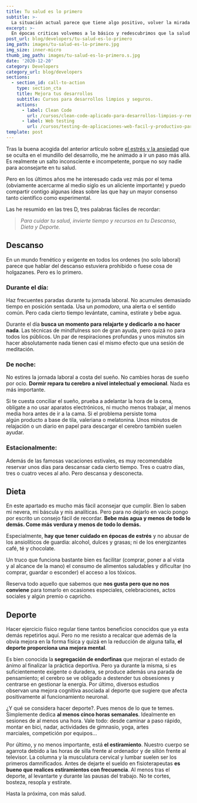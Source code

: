 ```yaml
---
title: Tu salud es lo primero
subtitle: >-
  La situación actual parece que tiene algo positivo, volver la mirada hacia lo más importante; la salud.
excerpt: >-
  En épocas criticas volvemos a lo básico y redescubrimos que la salud es lo primero. Parece que sólo se hecha de menos cuando se pierde. Pero no hay que llegar a eso. Es fácil mantener un estado saludable con tres simples consejos.
post_url: blog/developers/tu-salud-es-lo-primero
img_path: images/tu-salud-es-lo-primero.jpg
img_size: inner-micro
thumb_img_path: images/tu-salud-es-lo-primero.s.jpg
date: '2020-12-20'
category: Developers
category_url: blog/developers
sections:
  - section_id: call-to-action
    type: section_cta
    title: Mejora tus desarrollos
    subtitle: Cursos para desarrollos limpios y seguros.
    actions:
      - label: Clean Code
        url: /cursos/clean-code-aplicado-para-desarrollos-limpios-y-rentables/
      - label: Web testing
        url: /cursos/testing-de-aplicaciones-web-facil-y-productivo-para-todos/
template: post
---
```


Tras la buena acogida del anterior artículo sobre [el estrés y la ansiedad](/blog/developers/estres-y-ansiedad-en-el-paraiso) que se oculta en el mundillo del desarrollo, me he animado a ir un paso más allá. Es realmente un salto inconsciente e incompetente, porque no soy nadie para aconsejarte en tu salud.

Pero en los últimos años me he interesado cada vez más por el tema (obviamente acercarme al medio siglo es un aliciente importante) y puedo compartir contigo algunas ideas sobre las que hay un mayor consenso tanto científico como experimental.

Las he resumido en las tres D, tres palabras fáciles de recordar:

> _Para cuidar tu salud, invierte tiempo y recursos en tu Descanso, Dieta y Deporte._

## Descanso

En un mundo frenético y exigente en todos los ordenes (no solo laboral) parece que hablar del descanso estuviera prohibido o fuese cosa de holgazanes. Pero es lo primero.

### Durante el día:

Haz frecuentes paradas durante tu jornada laboral. No acumules demasiado tiempo en posición sentada. Usa un _pomodoro_, una alerta o el sentido común. Pero cada cierto tiempo levántate, camina, estírate y bebe agua.

Durante el día **busca un momento para relajarte y dedicarlo a no hacer nada**. Las técnicas de mindfulness son de gran ayuda, pero quizá no para todos los públicos. Un par de respiraciones profundas y unos minutos sin hacer absolutamente nada tienen casi el mismo efecto que una sesión de meditación.

### De noche:

No estires la jornada laboral a costa del sueño. No cambies horas de sueño por ocio. **Dormir repara tu cerebro a nivel intelectual y emocional**. Nada es más importante. 

Si te cuesta conciliar el sueño, prueba a adelantar la hora de la cena, oblígate a no usar aparatos electrónicos, ni mucho menos trabajar, al menos media hora antes de ir a la cama. Si el problema persiste toma algún producto a base de tila, valeriana o melatonina. Unos minutos de relajación o un diario en papel para descargar el cerebro también suelen ayudar.

### Estacionalmente:

Además de las famosas vacaciones estivales, es muy recomendable reservar unos días para descansar cada cierto tiempo. Tres o cuatro días, tres o cuatro veces al año. Pero descansa y desconecta. 


## Dieta

En este apartado es mucho más fácil aconsejar que cumplir. Bien lo saben mi nevera, mi báscula y mis analíticas. Pero para no dejarlo en vacío pongo por escrito un consejo fácil de recordar. **Bebe más agua y menos de todo lo demás. Come más verdura y menos de todo lo demás.**

Especialmente, **hay que tener cuidado en épocas de estrés** y no abusar de los ansiolíticos de guardia: alcohol, dulces y grasas; ni de los energizantes café, té y chocolate.

Un truco que funciona bastante bien es facilitar (comprar, poner a al vista y al alcance de la mano) el consumo de alimentos saludables y dificultar (no comprar, guardar o esconder) el acceso a los tóxicos.

Reserva todo aquello que sabemos que **nos gusta pero que no nos conviene** para tomarlo en ocasiones especiales, celebraciones, actos sociales y algún premio o capricho.


## Deporte

Hacer ejercicio físico regular tiene tantos beneficios conocidos que ya esta demás repetirlos aquí. Pero no me resisto a recalcar que además de la obvia mejora en la forma física y quizá en la reducción de alguna talla, **el deporte proporciona una mejora mental**.

Es bien conocida la **segregación de endorfinas** que mejoran el estado de ánimo al finalizar la práctica deportiva. Pero ya durante la misma, si es suficientemente exigente o duradera, se produce además una parada de pensamiento; el cerebro se ve obligado a destender tus obsesiones y centrarse en gestionar la energía. Por último, diversos estudios observan una mejora cognitiva asociada al deporte que sugiere que afecta positivamente al funcionamiento neuronal.

¿Y qué se considera hacer deporte?. Pues menos de lo que te temes. Simplemente dedica **al menos cinco horas semanales**. Idealmente en sesiones de al menos una hora. Vale todo: desde caminar a paso rápido, montar en bici, nadar, actividades de gimnasio, yoga, artes marciales, competición por equipos...

Por último, y no menos importante, está **el estiramiento**. Nuestro cuerpo se agarrota debido a las horas de silla frente al ordenador y de sillón frente al televisor. La columna y la musculatura cervical y lumbar suelen ser los primeros damnificados. Antes de dejarte el sueldo en fisioterapeutas **es bueno que realices estiramientos con frecuencia**. Al menos tras el deporte, al levantarte y durante las pausas del trabajo. No te cortes, bosteza, resopla y estírate.

Hasta la próxima, con más salud.
